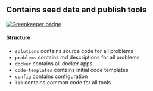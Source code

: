## Contains seed data and publish tools

[![Greenkeeper badge](https://badges.greenkeeper.io/BetterCallSky/restcoder-data.svg?token=2482ddd0613cba7674048202fb885c885bedc9e695d993cdd1231732adc3b52e&ts=1543841265338)](https://greenkeeper.io/)

#### Structure
- `solutions` contains source code for all problems
- `problems` contains md descriptions for all problems
- `docker` contains all docker apps
- `code-templates` contains initial code templates
- `config` contains configuration
- `lib` contains common code for all tools